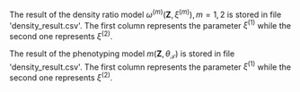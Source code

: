 The result of the density ratio model $\omega^{(m)}(\mathbf{Z},\xi^{(m)}),m=1,2$ is stored in file 'density_result.csv'. 
The first column represents the parameter $\xi^{(1)}$ while the second one represents $\xi^{(2)}$.

The result of the phenotyping model $m(\mathbf{Z},\theta_{\mathcal{T}})$ is stored in file 'density_result.csv'. 
The first column represents the parameter $\xi^{(1)}$ while the second one represents $\xi^{(2)}$.

